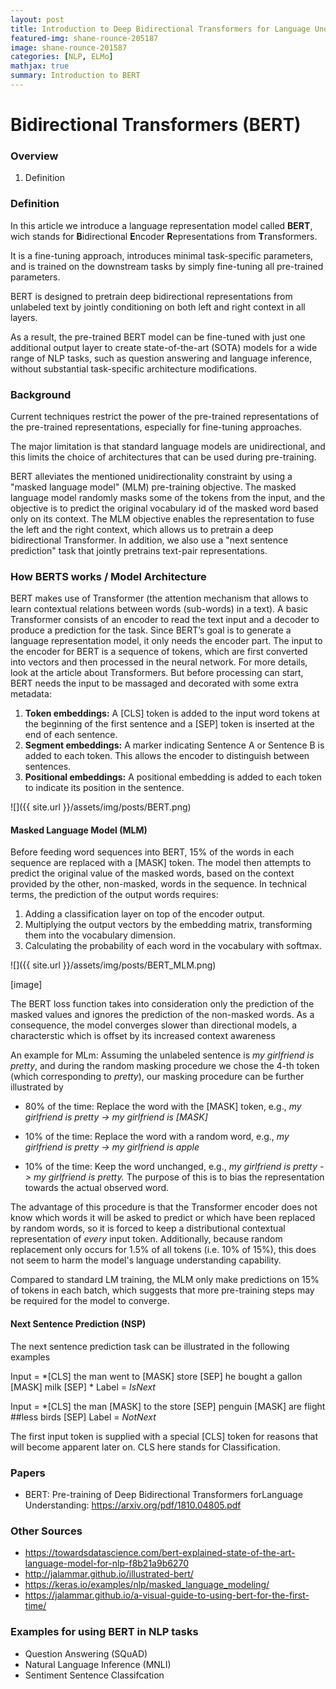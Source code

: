 ```yaml
---
layout: post
title: Introduction to Deep Bidirectional Transformers for Language Understanding (BERT)
featured-img: shane-rounce-205187
image: shane-rounce-201587
categories: [NLP, ELMo]
mathjax: true
summary: Introduction to BERT
---
```



# Bidirectional Transformers (BERT)

### Overview
1. Definition





### Definition
In this article we introduce a language representation model called **BERT**, wich stands
for **B**idirectional **E**ncoder **R**epresentations from **T**ransformers.

It is a fine-tuning approach, introduces minimal task-specific parameters, and
is trained on the downstream tasks by simply fine-tuning all pre-trained parameters.

BERT is designed to pretrain deep bidirectional representations from unlabeled text
by jointly conditioning on both left and right context in all layers.

As a result, the pre-trained BERT model can be fine-tuned
with just one additional output layer to create state-of-the-art (SOTA) models
for a wide range of NLP tasks, such as question answering and 
language inference, without substantial task-specific architecture modifications.

### Background
Current techniques restrict the power of the pre-trained representations of the 
pre-trained representations, especially for fine-tuning approaches.

The major limitation is that standard language models are unidirectional, and this limits
the choice of architectures that can be used during pre-training.

BERT alleviates the mentioned unidirectionality constraint by using a 
"masked language model" (MLM) pre-training objective. The masked language model randomly masks
some of the tokens from the input, and the objective is to predict the original vocabulary id of the masked
word based only on its context. The MLM objective enables the representation to 
fuse the left and the right context, which allows us to 
pretrain a deep bidirectional Transformer. In addition, we also use a 
"next sentence prediction" task that jointly pretrains text-pair representations.


### How BERTS works / Model Architecture
BERT makes use of Transformer (the attention mechanism that allows to learn contextual 
relations between words (sub-words) in a text). A basic Transformer consists of an encoder to read the text input 
and a decoder to produce a prediction for the task. Since BERT’s goal is to generate a language representation model, 
it only needs the encoder part. The input to the encoder for BERT is a sequence of tokens, which are first converted 
into vectors and then processed in the neural network. For more details, look at the article about Transformers. 
But before processing can start, BERT needs the input to be massaged and decorated with some extra metadata: 

1. **Token embeddings:**
A [CLS] token is added to the input word tokens at the beginning of the first sentence and a [SEP] token is inserted
at the end of each sentence.
2. **Segment embeddings:**
A marker indicating Sentence A or Sentence B is added to each token. This allows the encoder to 
distinguish between sentences.
3. **Positional embeddings:**
A positional embedding is added to each token to indicate its position in the sentence.

![]({{ site.url }}/assets/img/posts/BERT.png)


#### Masked Language Model (MLM)
Before feeding word sequences into BERT, 15% of the words in each sequence are replaced with a [MASK] token.
The model then attempts to predict the original value of the masked words, based on the context
provided by the other, non-masked, words in the sequence. In technical terms, the prediction of the output words requires:
1. Adding a classification layer on top of the encoder output.
2. Multiplying the output vectors by the embedding matrix, transforming them into the vocabulary dimension.
3. Calculating the probability of each word in the vocabulary with softmax.


![]({{ site.url }}/assets/img/posts/BERT_MLM.png)

[image]

The BERT loss function takes into consideration only the prediction of the masked values and ignores the prediction
of the non-masked words. As a consequence, the model converges slower than directional models, a characterstic which is 
offset by its increased context awareness


An example for MLm: Assuming the unlabeled sentence is *my girlfriend is pretty*, and during the random masking procedure we 
chose the 4-th token (which corresponding to *pretty*), our masking procedure can be further illustrated by

- 80% of the time: Replace the word with the [MASK] token, e.g.,
*my girlfriend is pretty -> my girlfriend is [MASK]*

- 10% of the time: Replace the word with a random word, e.g., 
*my girlfriend is pretty -> my girlfriend is apple*

- 10% of the time: Keep the word unchanged, e.g., 
*my girlfriend is pretty -> my girlfriend is pretty.*
The purpose of this is to bias the representation towards the actual observed word.

The advantage of this procedure is that the Transformer encoder does not know 
which words it will be asked to predict or which have been replaced by random words,
so it is forced to keep a distributional contextual representation of *every*
input token. Additionally, because random replacement only occurs for 1.5% of all tokens
(i.e. 10% of 15%), this does not seem to harm the model's language
understanding capability.

Compared to standard LM training, the MLM only make predictions on 15% of 
tokens in each batch, which suggests that more pre-training steps may be 
required for the model to converge.

#### Next Sentence Prediction (NSP)

The next sentence prediction task can be illustrated in the following examples

Input = *[CLS] the man went to [MASK] store [SEP] he bought a gallon [MASK] milk [SEP] *
Label = *IsNext*

Input = *[CLS] the man [MASK] to the store [SEP] penguin [MASK] are flight ##less birds [SEP]
Label = *NotNext*


The first input token is supplied with a special [CLS] token for reasons that will become apparent later on.
CLS here stands for Classification.

### Papers
- BERT: Pre-training of Deep Bidirectional Transformers forLanguage Understanding: https://arxiv.org/pdf/1810.04805.pdf


### Other Sources
- https://towardsdatascience.com/bert-explained-state-of-the-art-language-model-for-nlp-f8b21a9b6270
- http://jalammar.github.io/illustrated-bert/
- https://keras.io/examples/nlp/masked_language_modeling/
- https://jalammar.github.io/a-visual-guide-to-using-bert-for-the-first-time/


### Examples for using BERT in NLP tasks
- Question Answering (SQuAD)
- Natural Language Inference (MNLI)
- Sentiment Sentence Classifcation
